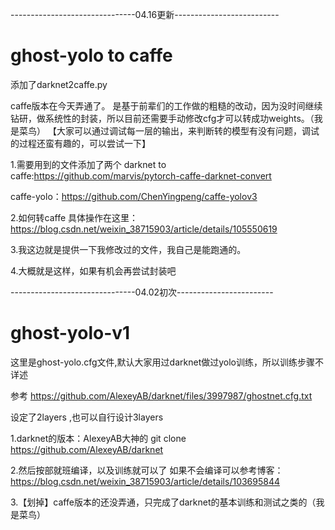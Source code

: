 -------------------------------04.16更新--------------------------
# ghost-yolo to caffe
添加了darknet2caffe.py

caffe版本在今天弄通了。
是基于前辈们的工作做的粗糙的改动，因为没时间继续钻研，做系统性的封装，所以目前还需要手动修改cfg才可以转成功weights。（我是菜鸟）
【大家可以通过调试每一层的输出，来判断转的模型有没有问题，调试的过程还蛮有趣的，可以尝试一下】

1.需要用到的文件添加了两个
darknet to caffe:https://github.com/marvis/pytorch-caffe-darknet-convert 

caffe-yolo：https://github.com/ChenYingpeng/caffe-yolov3

2.如何转caffe 具体操作在这里：https://blog.csdn.net/weixin_38715903/article/details/105550619

3.我这边就是提供一下我修改过的文件，我自己是能跑通的。

4.大概就是这样，如果有机会再尝试封装吧



-------------------------------04.02初次------------------------
# ghost-yolo-v1
这里是ghost-yolo.cfg文件,默认大家用过darknet做过yolo训练，所以训练步骤不详述


参考 https://github.com/AlexeyAB/darknet/files/3997987/ghostnet.cfg.txt

设定了2layers ,也可以自行设计3layers

1.darknet的版本：AlexeyAB大神的
git clone https://github.com/AlexeyAB/darknet



2.然后按部就班编译，以及训练就可以了
如果不会编译可以参考博客：https://blog.csdn.net/weixin_38715903/article/details/103695844



3.【划掉】caffe版本的还没弄通，只完成了darknet的基本训练和测试之类的（我是菜鸟）



